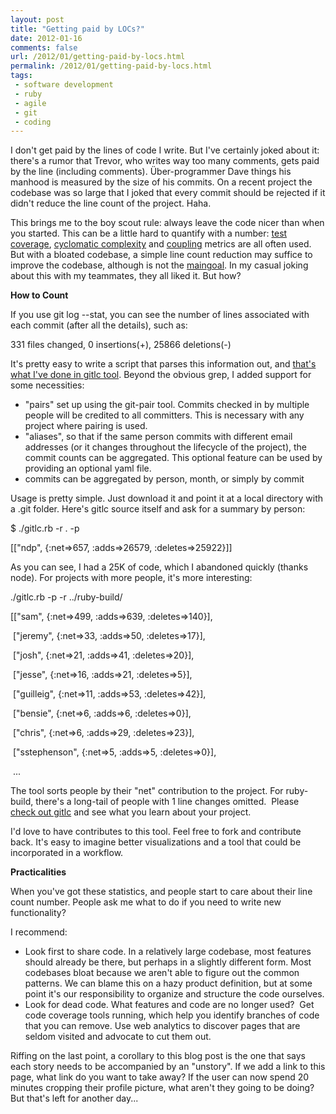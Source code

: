 ```yaml
---
layout: post
title: "Getting paid by LOCs?"
date: 2012-01-16
comments: false
url: /2012/01/getting-paid-by-locs.html
permalink: /2012/01/getting-paid-by-locs.html
tags:
 - software development
 - ruby
 - agile
 - git
 - coding
---
```


I don't get paid by the lines of code I write. But I've certainly joked about it: there's a rumor that Trevor, who writes way too many comments, gets paid by the line (including comments).&nbsp;Über-programmer Dave things his manhood is measured by the size of his commits.&nbsp;On a recent project the codebase was so large that I joked that every commit should be rejected if it didn't reduce the line count of the project. Haha.

  

This brings me to the boy scout rule: always leave the code nicer than when you started. This can be a little hard to quantify with a number: [test coverage](http://blog.james-carr.org/2009/10/01/beware-code-coverage-metrics/), [cyclomatic complexity](http://www.ibm.com/developerworks/java/library/j-cq03316/) and [coupling](http://clarkware.com/software/JDepend.html) metrics are all often used. But with a bloated codebase, a simple line count reduction may suffice to improve the codebase, although is not the [main](http://www.thoughtclusters.com/2011/04/refactoring-is-not-about-reducing-code/)[goal](http://www.refactoringredmine.com/refactoring-to-reduce-code/). In my casual joking about this with my teammates, they all liked it. But how?

  

**How to Count**

  

If you use&nbsp;git log --stat, you can see&nbsp;the number of lines associated with each commit (after all the details), such as:

  

331 files changed, 0 insertions(+), 25866 deletions(-)

  

It's pretty easy to write a script that parses this information out, and [that's what I've done in gitlc tool](https://github.com/ndp/gitlc). Beyond the obvious grep, I added support for some necessities:

- "pairs" set up using the git-pair tool. Commits checked in by multiple people will be credited to all committers. This is necessary with any project where pairing is used.
- "aliases", so that if the same person commits with different email addresses (or it changes throughout the lifecycle of the project), the commit counts can be aggregated. This optional feature can be used by providing an optional yaml file.
- commits can be aggregated by person, month, or simply by commit
  

Usage is pretty simple. Just download it&nbsp;and point it at a local directory with a .git folder. Here's gitlc source itself and ask for a summary by person:

  

$ ./gitlc.rb -r . -p

[["ndp", {:net=\>657, :adds=\>26579, :deletes=\>25922}]]

  

As you can see, I had a 25K of code, which I abandoned quickly (thanks node).&nbsp;For projects with more people, it's more interesting:

  

./gitlc.rb -p -r ../ruby-build/

[["sam", {:net=\>499, :adds=\>639, :deletes=\>140}],

&nbsp;["jeremy", {:net=\>33, :adds=\>50, :deletes=\>17}],

&nbsp;["josh", {:net=\>21, :adds=\>41, :deletes=\>20}],

&nbsp;["jesse", {:net=\>16, :adds=\>21, :deletes=\>5}],

&nbsp;["guilleig", {:net=\>11, :adds=\>53, :deletes=\>42}],

&nbsp;["bensie", {:net=\>6, :adds=\>6, :deletes=\>0}],

&nbsp;["chris", {:net=\>6, :adds=\>29, :deletes=\>23}],

&nbsp;["sstephenson", {:net=\>5, :adds=\>5, :deletes=\>0}],

&nbsp;...

  

The tool sorts people by their "net" contribution to the project. For ruby-build, there's a long-tail of people with 1 line changes omitted. &nbsp;Please [check out gitlc](https://github.com/ndp/gitlc) and see what you learn about your project.

  

I'd love to have contributes to this tool. Feel free to fork and contribute back. It's easy to imagine better visualizations and a tool that could be incorporated in a workflow.

  

**Practicalities**

  

When you've got these statistics, and people start to care about their line count number. People ask me&nbsp;what to do if you need to write new functionality?&nbsp;

  

I recommend:
  
  

- Look first to share code. In a relatively large codebase, most features should already be there, but perhaps in a slightly different form. Most codebases bloat because we aren't able to figure out the common patterns. We can blame this on a hazy product definition, but at some point it's our responsibility to organize and structure the code ourselves.
- Look for dead code. What features and code are no longer used? &nbsp;Get code coverage tools running, which help you identify branches of code that you can remove. Use web analytics to discover pages that are seldom visited and advocate to cut them out.&nbsp;
  

Riffing on the last point, a corollary to this blog post is the one that says each story needs to be accompanied by an "unstory". If we add a link to this page, what link do you want to take away? If the user can now spend 20 minutes cropping their profile picture, what aren't they going to be doing? But that's left for another day...
